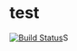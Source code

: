 # test
[![Build Status](https://1eea6c9960de42b4bfdb7a59104d9c6a-2886868997-8080-host10nc.environments.katacoda.com/buildStatus/icon?job=my-pipline)](https://1eea6c9960de42b4bfdb7a59104d9c6a-2886868997-8080-host10nc.environments.katacoda.com/job/my-pipline/)S
